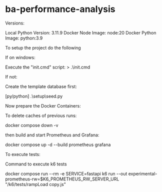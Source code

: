 # ba-performance-analysis


Versions:

Local Python Version: 3.11.9
Docker Node Image: node:20
Docker Python Image: python:3.9


To setup the project do the following

If on windows: 

Execute the "init.cmd" script: > .\init.cmd

If not:

Create the template database first:

[py/python] .\setup\seed.py

Now prepare the Docker Containers:

To delete caches of previous runs:

docker compose down -v

then build and start Prometheus and Grafana:

docker compose up -d --build prometheus grafana


To execute tests:



<!-- docker compose --profile tests run --rm -e SERVICE=python k6 run --out experimental-prometheus-rw=$K6_PROMETHEUS_RW_SERVER_URL /k6/tests/readTest.js -->

Command to execute k6 tests

docker compose run --rm -e SERVICE=fastapi k6 run --out experimental-prometheus-rw=$K6_PROMETHEUS_RW_SERVER_URL "/k6/tests/rampLoad copy.js"
